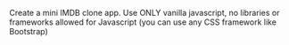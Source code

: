 Create a mini IMDB clone app. Use ONLY vanilla javascript, no libraries or frameworks allowed for Javascript (you can use any CSS framework like Bootstrap)
